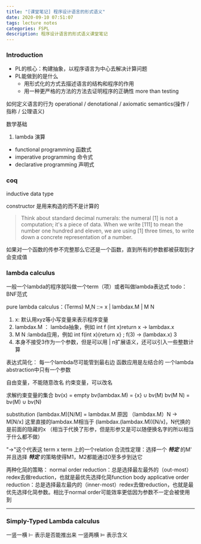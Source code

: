 ```yaml
---
title: "[课堂笔记] 程序设计语言的形式语义"
date: 2020-09-10 07:51:07
tags: lecture notes
categories: FSPL 
description: 程序设计语言的形式语义课堂笔记
---
```

 
### Introduction

- PL的核心：构建抽象，以程序语言为中心去解决计算问题
- PL能做到的是什么
  - 用形式化的方式去描述语言的结构和程序的作用
  - 用一种更严格的方法的方法去证明程序的正确性 more than testing 
  
如何定义语言的行为
operational / denotational / axiomatic semantics(操作 / 指称 / 公理语义)

数学基础
1. lambda 演算
- functional programming 函数式
- imperative programming 命令式
- declarative programming 声明式

### coq
inductive data type

constructor 是用来构造的而不是计算的
> Think about standard decimal numerals: the numeral [1] is not a computation; it's a piece of data. When we write [111] to mean the number one hundred and eleven, we are using [1] three times, to write down a concrete representation of a number.

如果对一个函数的传参不完整那么它还是一个函数，直到所有的参数都被获取到才会变成值

### lambda calculus
一般一个lambda的程序就叫做一个term（项）或者叫做lambda表达式
todo：BNF范式

pure lambda calculus：(Terms) M,N ::= x | lambdax.M | M N
1. x: 默认用xyz等小写变量来表示程序变量
2. lambdax.M ： lambda抽象，例如 int f (int x)return x -> lambdax.x
3. M N :lambda应用，例如 int f(int x){return x} ; f(3) -> (lambdax.x) 3
4. 本身不接受3作为一个参数，但是可以用 | n扩展语义，还可以引入一些整数计算

表达式简化： 每一个lambda尽可能管到最右边
函数应用是左结合的
一个lambda abstraction中只有一个参数

自由变量，不能随意改名
约束变量，可以改名

求解约束变量的集合
bv(x) = empty
bv(lambdax.M) = {x} ∪ bv(M)
bv(M N) = bv(M) ∪ bv(N)

substitution
(lambdax.M)[N/M] = lambdax.M
原因 （lambdax.M）N -> M[N/x]
这里直接的lambdax.M相当于 (lambdax.(lambdax.M))[N/x]，N代换的是前面的隐藏的x
（相当于代换了形参，但是形参又是可以随便换名字的所以相当于什么都不做）

"->"这个代表这 term x term 上的一个relation
合流性定理：选择一个 ***特定*** 的M' 并且选择 ***特定*** 的策略使得M1，M2都能通过0至多步到达它

两种化简的策略：
normal order reduction：总是选择最左最外的（out-most）redex去做reduction，也就是最优先选择化简function body
applicative order reduction：总是选择最左最内的（inner-most）redex去做reduction，也就是最优先选择化简参数。相比于normal order可能效率更低因为参数不一定会被使用到

---

### Simply-Typed Lambda calculus
一竖一横 $\vdash$ 表示是否能推出来
一竖两横 $\models$ 表示含义
